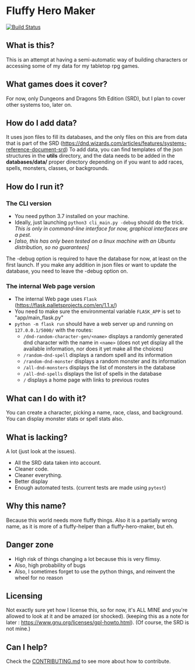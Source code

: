 # Fluffy Hero Maker
[![Build Status](https://travis-ci.org/Freyj/Fluffy-Hero-Maker.svg?branch=master)](https://travis-ci.org/Freyj/Fluffy-Hero-Maker)
## What is this?
This is an attempt at having a semi-automatic way of building characters or accessing some of my data for my tabletop rpg games.

## What games does it cover?
For now, only Dungeons and Dragons 5th Edition (SRD), but I plan to cover other systems too, later on.

## How do I add data?
It uses json files to fill its databases, and the only files on this are from data that is part of the SRD  (https://dnd.wizards.com/articles/features/systems-reference-document-srd)
To add data, you can find templates of the json structures in the **utils** directory, and the data needs to be added in the **databases/data/** proper directory depending on if you want to add races, spells, monsters, classes, or backgrounds.

## How do I run it?
### The CLI version
- You need python 3.7 installed on your machine.
- Ideally, just launching ```python3 cli_main.py -debug``` should do the trick.
*This is only in command-line interface for now, graphical interfaces are a pest.*
- *[also, this has only been tested on a linux machine with an Ubuntu distribution, so no guarantees]*

The -debug option is required to have the database for now, at least on the first launch. If you make any addition in 
json files or want to update the database, you need to leave the -debug option on.

### The internal Web page version
- The internal Web page uses `Flask` (https://flask.palletsprojects.com/en/1.1.x/) 
- You need to make sure the environmental variable `FLASK_APP` is set to "app/main_flask.py"
- `python -m flask run` should have a web server up and running on `127.0.0.1/5000/` with the routes: 
  - `/dnd-random-character-gen/<name>` displays a randomly generated dnd character with the name in `<name>` (does not yet display all the available information, nor does it yet make all the choices)
  - `/random-dnd-spell` displays a random spell and its information
  - `/random-dnd-monster` displays a random monster and its information
  - `/all-dnd-monsters` displays the list of monsters in the database
  - `/all-dnd-spells` displays the list of spells in the database
  - `/` displays a home page with links to previous routes

## What can I do with it?
You can create a character, picking a name, race, class, and background. 
You can display monster stats or spell stats also.

## What is lacking?
A lot (just look at the issues).
* All the SRD data taken into account.
* Cleaner code.
* Cleaner everything.
* Better display
* Enough automated tests. (current tests are made using `pytest`)

## Why this name?
Because this world needs more fluffy things. Also it is a partially wrong name, as it is more of a fluffy-helper than a fluffy-hero-maker, but eh.

## Danger zone
* High risk of things changing a lot because this is very flimsy.
* Also, high probability of bugs
* Also, I sometimes forget to use the python things, and reinvent the wheel for no reason

## Licensing
Not exactly sure yet how I license this, so for now, it's ALL MINE and you're allowed to look at it and be amazed (or shocked).
(keeping this as a note for later : https://www.gnu.org/licenses/gpl-howto.html).
(Of course, the SRD is not mine.)

## Can I help?
Check the [CONTRIBUTING.md](https://github.com/Freyj/Fluffy-Hero-Maker/blob/master/CONTRIBUTING.md) to see more about how to contribute.